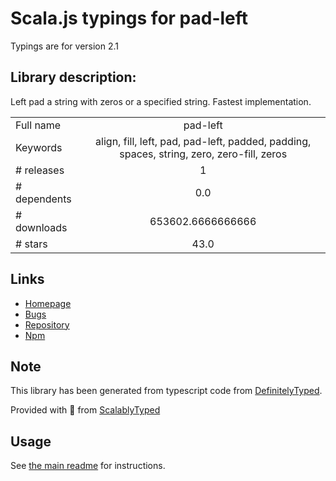 
# Scala.js typings for pad-left

Typings are for version 2.1

## Library description:
Left pad a string with zeros or a specified string. Fastest implementation.

|                    |                 |
| ------------------ | :-------------: |
| Full name          | pad-left |
| Keywords           | align, fill, left, pad, pad-left, padded, padding, spaces, string, zero, zero-fill, zeros |
| # releases         | 1 |
| # dependents       | 0.0 |
| # downloads        | 653602.6666666666 |
| # stars            | 43.0 |

## Links
- [Homepage](https://github.com/jonschlinkert/pad-left)
- [Bugs](https://github.com/jonschlinkert/pad-left/issues)
- [Repository](https://github.com/jonschlinkert/pad-left)
- [Npm](https://www.npmjs.com/package/pad-left)
    


## Note
This library has been generated from typescript code from [DefinitelyTyped](https://definitelytyped.org).

Provided with :purple_heart: from [ScalablyTyped](https://github.com/oyvindberg/ScalablyTyped)

## Usage
See [the main readme](../../readme.md) for instructions.


